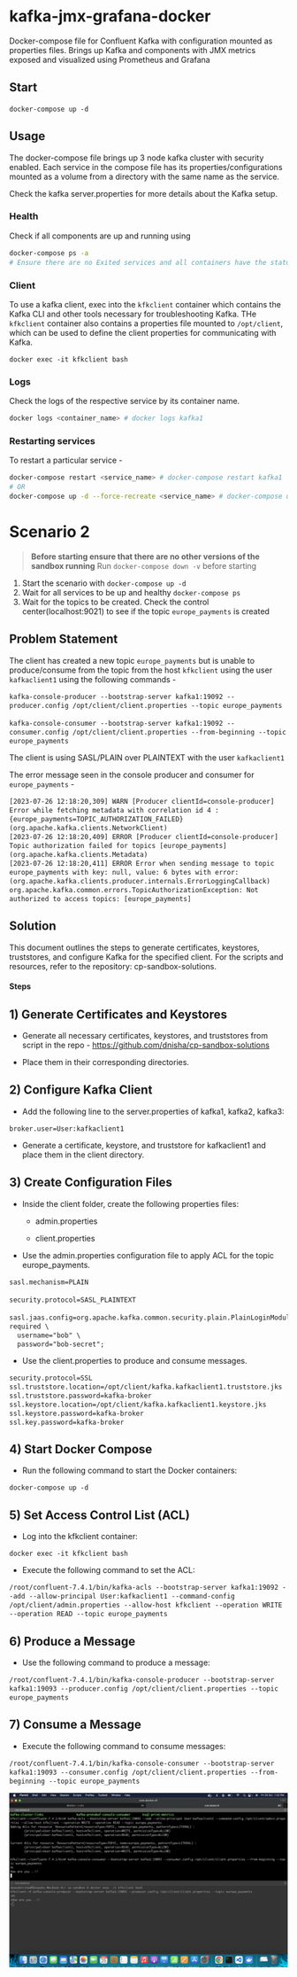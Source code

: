 # kafka-jmx-grafana-docker

Docker-compose file for Confluent Kafka with configuration mounted as properties files. Brings up Kafka and components with JMX metrics exposed and visualized using Prometheus and Grafana

## Start

```
docker-compose up -d
```

## Usage

The docker-compose file brings up 3 node kafka cluster with security enabled. Each service in the compose file has its properties/configurations mounted as a volume from a directory with the same name as the service.

Check the kafka server.properties for more details about the Kafka setup.

### Health

Check if all components are up and running using

```bash
docker-compose ps -a
# Ensure there are no Exited services and all containers have the status `Up`
```


### Client

To use a kafka client, exec into the `kfkclient` container which contains the Kafka CLI and other tools necessary for troubleshooting Kafka. THe `kfkclient` container also contains a properties file mounted to `/opt/client`, which can be used to define the client properties for communicating with Kafka.

```
docker exec -it kfkclient bash
```

### Logs

Check the logs of the respective service by its container name.

```bash
docker logs <container_name> # docker logs kafka1
```

### Restarting services

To restart a particular service - 

```bash
docker-compose restart <service_name> # docker-compose restart kafka1
# OR
docker-compose up -d --force-recreate <service_name> # docker-compose up -d --force-recreate kafka1
```

# Scenario 2

> **Before starting ensure that there are no other versions of the sandbox running**
> Run `docker-compose down -v` before starting

1. Start the scenario with `docker-compose up -d`
2. Wait for all services to be up and healthy `docker-compose ps`
3. Wait for the topics to be created. Check the control center(localhost:9021) to see if the topic `europe_payments` is created

## Problem Statement

The client has created a new topic `europe_payments` but is unable to produce/consume from the topic from the host `kfkclient` using the user `kafkaclient1` using the following commands -

```
kafka-console-producer --bootstrap-server kafka1:19092 --producer.config /opt/client/client.properties --topic europe_payments

kafka-console-consumer --bootstrap-server kafka1:19092 --consumer.config /opt/client/client.properties --from-beginning --topic europe_payments
```

The client is using SASL/PLAIN over PLAINTEXT with the user `kafkaclient1`

The error message seen in the console producer and consumer for `europe_payments` - 

```
[2023-07-26 12:18:20,309] WARN [Producer clientId=console-producer] Error while fetching metadata with correlation id 4 : {europe_payments=TOPIC_AUTHORIZATION_FAILED} (org.apache.kafka.clients.NetworkClient)
[2023-07-26 12:18:20,409] ERROR [Producer clientId=console-producer] Topic authorization failed for topics [europe_payments] (org.apache.kafka.clients.Metadata)
[2023-07-26 12:18:20,411] ERROR Error when sending message to topic europe_payments with key: null, value: 6 bytes with error: (org.apache.kafka.clients.producer.internals.ErrorLoggingCallback)
org.apache.kafka.common.errors.TopicAuthorizationException: Not authorized to access topics: [europe_payments]
```
## Solution
This document outlines the steps to generate certificates, keystores, truststores, and configure Kafka for the specified client. For the scripts and resources, refer to the repository: cp-sandbox-solutions.

#### Steps
 
## 1) Generate Certificates and Keystores

- Generate all necessary certificates, keystores, and truststores from script in the repo - https://github.com/dnisha/cp-sandbox-solutions

- Place them in their corresponding directories.

## 2) Configure Kafka Client

- Add the following line to the server.properties of kafka1, kafka2, kafka3:

```
broker.user=User:kafkaclient1
```

- Generate a certificate, keystore, and truststore for kafkaclient1 and place them in the client directory.

## 3) Create Configuration Files

- Inside the client folder, create the following properties files:

    - admin.properties

    - client.properties

- Use the admin.properties configuration file to apply ACL for the topic europe_payments.

```
sasl.mechanism=PLAIN

security.protocol=SASL_PLAINTEXT

sasl.jaas.config=org.apache.kafka.common.security.plain.PlainLoginModule required \
  username="bob" \
  password="bob-secret";
```

- Use the client.properties to produce and consume messages.

```
security.protocol=SSL
ssl.truststore.location=/opt/client/kafka.kafkaclient1.truststore.jks
ssl.truststore.password=kafka-broker
ssl.keystore.location=/opt/client/kafka.kafkaclient1.keystore.jks
ssl.keystore.password=kafka-broker
ssl.key.password=kafka-broker
```

## 4) Start Docker Compose

- Run the following command to start the Docker containers:

```
docker-compose up -d
```

## 5) Set Access Control List (ACL)

- Log into the kfkclient container:

```
docker exec -it kfkclient bash
```

- Execute the following command to set the ACL:

```
/root/confluent-7.4.1/bin/kafka-acls --bootstrap-server kafka1:19092 --add --allow-principal User:kafkaclient1 --command-config /opt/client/admin.properties --allow-host kfkclient --operation WRITE --operation READ --topic europe_payments
```

## 6) Produce a Message

- Use the following command to produce a message:

```
/root/confluent-7.4.1/bin/kafka-console-producer --bootstrap-server kafka1:19093 --producer.config /opt/client/client.properties --topic europe_payments
```

## 7) Consume a Message

- Execute the following command to consume messages:

```
/root/confluent-7.4.1/bin/kafka-console-consumer --bootstrap-server kafka1:19093 --consumer.config /opt/client/client.properties --from-beginning --topic europe_payments
```

![alt text](<./assets/Screenshot 2024-10-25 at 1.32.43 PM.png>)